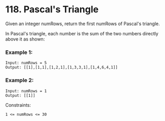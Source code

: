# 118. Pascal's Triangle


Given an integer numRows, return the first numRows of Pascal's triangle.

In Pascal's triangle, each number is the sum of the two numbers directly above it as shown:
 

### Example 1:
```
Input: numRows = 5
Output: [[1],[1,1],[1,2,1],[1,3,3,1],[1,4,6,4,1]]
```

### Example 2:
```
Input: numRows = 1
Output: [[1]]
 ```

Constraints:
```
1 <= numRows <= 30
```